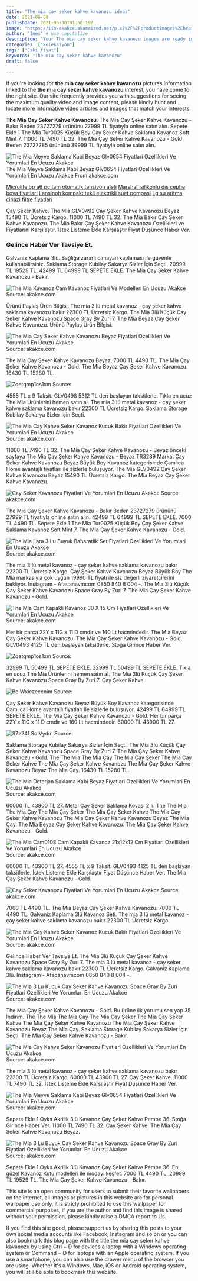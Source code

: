 ```yaml
---
title: "The mia cay seker kahve kavanozu ideas"
date: 2021-06-08
publishDate: 2021-05-30T01:50:19Z
image: "https://iis-akakce.akamaized.net/p.x?%2F%2Fproductimages%2Ehepsiburada%2Enet%2Fs%2F56%2F600%2F11236157358130%2Ejpg"
author: "Ines" # use capitalize
description: "Your The mia cay seker kahve kavanozu images are ready in this website. The mia cay seker kahve kavanozu are a topic that is being searched for and liked by netizens now. You can Find and Download the The mia cay seker kahve kavanozu files here. Find and Download all free photos and vectors."
categories: ["koleksiyon"]
tags: ["Eski fiyat"]
keywords: "The mia cay seker kahve kavanozu"
draft: false

---
```


If you're looking for **the mia cay seker kahve kavanozu** pictures information linked to the **the mia cay seker kahve kavanozu** interest, you have come to the right  site.  Our site frequently  provides you with  suggestions  for seeing  the maximum  quality video and image  content, please kindly hunt and locate more informative video articles and images  that match your interests.

**The Mia Cay Seker Kahve Kavanozu**. The Mia Çay Şeker Kahve Kavanozu - Bakır Beden 23727279 ürününü 27999 TL fiyatıyla online satın alın. Sepete Ekle 1 The Mia Tur0025 Küçük Boy Çay Şeker Kahve Saklama Kavanoz Soft Mint 7. 11000 TL 7490 TL 32. The Mia Çay Şeker Kahve Kavanozu - Gold Beden 23727285 ürününü 39999 TL fiyatıyla online satın alın.

![The Mia Meyve Saklama Kabi Beyaz Glv0654 Fiyatlari Ozellikleri Ve Yorumlari En Ucuzu Akakce](https://mcdn01.gittigidiyor.net/66456/664563063_0.jpg "The Mia Meyve Saklama Kabi Beyaz Glv0654 Fiyatlari Ozellikleri Ve Yorumlari En Ucuzu Akakce")
The Mia Meyve Saklama Kabi Beyaz Glv0654 Fiyatlari Ozellikleri Ve Yorumlari En Ucuzu Akakce From akakce.com

[Microlife bp a6 pc tam otomatik tansiyon aleti](/microlife-bp-a6-pc-tam-otomatik-tansiyon-aleti/)
[Marshall silikonlu dis cephe boya fiyatlari](/marshall-silikonlu-dis-cephe-boya-fiyatlari/)
[Lansinoh kompakt tekli elektrikli suet pompasi](/lansinoh-kompakt-tekli-elektrikli-suet-pompasi/)
[Lg su aritma cihazi filtre fiyatlari](/lg-su-aritma-cihazi-filtre-fiyatlari/)

Çay Şeker Kahve. The Mia GLV0492 Çay Şeker Kahve Kavanozu Beyaz 15490 TL Ücretsiz Kargo. 11000 TL 7490 TL 32. The Mia Bakır Çay Şeker Kahve Kavanozu. The Mia Bakır Çay Şeker Kahve Kavanozu Özellikleri ve Fiyatlarını Karşılaştır. İstek Listeme Ekle Karşılaştır Fiyat Düşünce Haber Ver.

### Gelince Haber Ver Tavsiye Et.

Galvaniz Kaplama 3lü. Sağlığa zararlı olmayan kaplaması ile güvenle kullanabilirsiniz. Saklama Storage Kubilay Sakarya Sizler İçin Seçti. 20999 TL 19529 TL. 42499 TL 64999 TL SEPETE EKLE. The Mia Çay Şeker Kahve Kavanozu - Bakır.


![The Mia Kavanoz Cam Kavanoz Fiyatlari Ve Modelleri En Ucuzu Akakce](https://iis-akakce.akamaized.net/p.x?%2F%2Fmcdn01%2Egittigidiyor%2Enet%2F68753%2F687535819%5F0%2Ejpg "The Mia Kavanoz Cam Kavanoz Fiyatlari Ve Modelleri En Ucuzu Akakce")
Source: akakce.com

Ürünü Paylaş Ürün Bilgisi. The mia 3 lü metal kavanoz - çay şeker kahve saklama kavanozu bakır 22300 TL Ücretsiz Kargo. The Mia 3lü Küçük Çay Şeker Kahve Kavanozu Space Gray By Zuri 7. The Mia Beyaz Çay Şeker Kahve Kavanozu. Ürünü Paylaş Ürün Bilgisi.

![The Mia Cay Seker Kahve Kavanozu Beyaz Fiyatlari Ozellikleri Ve Yorumlari En Ucuzu Akakce](https://iis-akakce.akamaized.net/p.z?%2F%2Fcdn%2Edsmcdn%2Ecom%2Fty104%2Fproduct%2Fmedia%2Fimages%2F20210413%2F10%2F79722420%2F20889407%2F1%2F1%5Forg%5Fzoom%2Ejpg%3FboutiqueId%3D566155%26merchantId%3D113529 "The Mia Cay Seker Kahve Kavanozu Beyaz Fiyatlari Ozellikleri Ve Yorumlari En Ucuzu Akakce")
Source: akakce.com

The Mia Çay Şeker Kahve Kavanozu Beyaz. 7000 TL 4490 TL. The Mia Çay Şeker Kahve Kavanozu - Gold. The Mia Beyaz Çay Şeker Kahve Kavanozu. 16430 TL 15280 TL.

![Zqetqmp1os1xm](https://iis-akakce.akamaized.net/p.x?%2F%2Fn11scdn%2Eakamaized%2Enet%2Fa1%2F1024%2Fev%2Dyasam%2Fkavanoz%2Fthe%2Dmia%2Dcam%2Dkapakli%2Dkavanoz%2D36%2Dx%2D15%2Dcm%5F%5F1455490100798237%2Ejpg "Zqetqmp1os1xm")
Source: 

4555 TL x 9 Taksit. GLV0498 5312 TL den başlayan taksitlerle. Tıkla en ucuz The Mia Ürünlerini hemen satın al. The mia 3 lü metal kavanoz - çay şeker kahve saklama kavanozu bakır 22300 TL Ücretsiz Kargo. Saklama Storage Kubilay Sakarya Sizler İçin Seçti.

![The Mia Cay Kahve Seker Kavanoz Kucuk Bakir Fiyatlari Ozellikleri Ve Yorumlari En Ucuzu Akakce](https://iis-akakce.akamaized.net/p.x?%2F%2Fproductimages%2Ehepsiburada%2Enet%2Fs%2F32%2F600%2F10370917269554%2Ejpg "The Mia Cay Kahve Seker Kavanoz Kucuk Bakir Fiyatlari Ozellikleri Ve Yorumlari En Ucuzu Akakce")
Source: akakce.com

11000 TL 7490 TL 32. The Mia Çay Şeker Kahve Kavanozu - Beyaz önceki sayfaya The Mia Çay Şeker Kahve Kavanozu - Beyaz TR3289 Marka. Çay Şeker Kahve Kavanozu Beyaz Büyük Boy Kavanoz kategorisinde Çamlıca Home avantajlı fiyatları ile sizlerle buluşuyor. The Mia GLV0492 Çay Şeker Kahve Kavanozu Beyaz 15490 TL Ücretsiz Kargo. The Mia Beyaz Çay Şeker Kahve Kavanozu.

![Cay Seker Kavanozu Fiyatlari Ve Yorumlari En Ucuzu Akakce](https://iis-akakce.akamaized.net/p.x?%2F%2Fmcdn01%2Egittigidiyor%2Enet%2F59288%2F592880636%5F0%2Ejpg "Cay Seker Kavanozu Fiyatlari Ve Yorumlari En Ucuzu Akakce")
Source: akakce.com

The Mia Çay Şeker Kahve Kavanozu - Bakır Beden 23727279 ürününü 27999 TL fiyatıyla online satın alın. 42499 TL 64999 TL SEPETE EKLE. 7000 TL 4490 TL. Sepete Ekle 1 The Mia Tur0025 Küçük Boy Çay Şeker Kahve Saklama Kavanoz Soft Mint 7. The Mia Çay Şeker Kahve Kavanozu - Gold.

![The Mia Lara 3 Lu Buyuk Baharatlik Set Fiyatlari Ozellikleri Ve Yorumlari En Ucuzu Akakce](https://cdn.akakce.com/the-mia/the-mia-lara-3-lu-buyuk-baharatlik-set-z.jpg "The Mia Lara 3 Lu Buyuk Baharatlik Set Fiyatlari Ozellikleri Ve Yorumlari En Ucuzu Akakce")
Source: akakce.com

The mia 3 lü metal kavanoz - çay şeker kahve saklama kavanozu bakır 22300 TL Ücretsiz Kargo. Çay Şeker Kahve Kavanozu Beyaz Büyük Boy The Mia markasıyla çok uygun 19990 TL fiyatı ile siz değerli ziyaretçilerini bekliyor. Instagram - Afacanavmcom 0850 840 8 004 -. The Mia 3lü Küçük Çay Şeker Kahve Kavanozu Space Gray By Zuri 7. The Mia Çay Şeker Kahve Kavanozu - Gold.

![The Mia Cam Kapakli Kavanoz 30 X 15 Cm Fiyatlari Ozellikleri Ve Yorumlari En Ucuzu Akakce](https://iis-akakce.akamaized.net/p.z?%2F%2Fcdn03%2Eciceksepeti%2Ecom%2Fcicek%2Fkc8637189%2D1%2FM%2Fthe%2Dmia%2Dcam%2Dkapakli%2Dkavanoz%2D30%2Dx%2D15%2Dcm%2Dkc8637189%2D1%2D57f23c3810a643689712eabf4e9381d4%2Ejpg "The Mia Cam Kapakli Kavanoz 30 X 15 Cm Fiyatlari Ozellikleri Ve Yorumlari En Ucuzu Akakce")
Source: akakce.com

Her bir parça 22Y x 11G x 11 D cmdir ve 160 Lt hacmindedir. The Mia Beyaz Çay Şeker Kahve Kavanozu. The Mia Çay Şeker Kahve Kavanozu - Gold. GLV0493 4125 TL den başlayan taksitlerle. Stoğa Girince Haber Ver.

![Zqetqmp1os1xm](https://productimages.hepsiburada.net/s/32/600/10370917335090.jpg "Zqetqmp1os1xm")
Source: 

32999 TL 50499 TL SEPETE EKLE. 32999 TL 50499 TL SEPETE EKLE. Tıkla en ucuz The Mia Ürünlerini hemen satın al. The Mia 3lü Küçük Çay Şeker Kahve Kavanozu Space Gray By Zuri 7. Çay Şeker Kahve.

![Be Wxiczeccnim](https://iis-akakce.akamaized.net/p.x?%2F%2Fn11scdn%2Eakamaized%2Enet%2Fa1%2F1024%2Fev%2Dyasam%2Fkavanoz%2Fthe%2Dmia%2Dcay%2Dseker%2Dkahve%2Dkavanozu%2Dgold%5F%5F0788745204892654%2Ejpg "Be Wxiczeccnim")
Source: 

Çay Şeker Kahve Kavanozu Beyaz Büyük Boy Kavanoz kategorisinde Çamlıca Home avantajlı fiyatları ile sizlerle buluşuyor. 42499 TL 64999 TL SEPETE EKLE. The Mia Çay Şeker Kahve Kavanozu - Gold. Her bir parça 22Y x 11G x 11 D cmdir ve 160 Lt hacmindedir. 60000 TL 43900 TL 27.

![S7z24f So Vydm](https://iis-akakce.akamaized.net/p.z?%2F%2Fcdn%2Edsmcdn%2Ecom%2Fty30%2Fproduct%2Fmedia%2Fimages%2F20201208%2F9%2F35873286%2F90556957%2F1%2F1%5Forg%5Fzoom%2Ejpg%3FboutiqueId%3D61%26merchantId%3D111292 "S7z24f So Vydm")
Source: 

Saklama Storage Kubilay Sakarya Sizler İçin Seçti. The Mia 3lü Küçük Çay Şeker Kahve Kavanozu Space Gray By Zuri 7. The Mia Çay Şeker Kahve Kavanozu - Gold. The The Mia The Mia Çay The Mia Çay Şeker The Mia Çay Şeker Kahve The Mia Çay Şeker Kahve Kavanozu The Mia Çay Şeker Kahve Kavanozu Beyaz The Mia Çay. 16430 TL 15280 TL.

![The Mia Deterjan Saklama Kabi Beyaz Fiyatlari Ozellikleri Ve Yorumlari En Ucuzu Akakce](https://cdn.akakce.com/iv/1760/101/1010976735z.jpg "The Mia Deterjan Saklama Kabi Beyaz Fiyatlari Ozellikleri Ve Yorumlari En Ucuzu Akakce")
Source: akakce.com

60000 TL 43900 TL 27. Metal Çay Şeker Saklama Kovası 2 li. The The Mia The Mia Çay The Mia Çay Şeker The Mia Çay Şeker Kahve The Mia Çay Şeker Kahve Kavanozu The Mia Çay Şeker Kahve Kavanozu Beyaz The Mia Çay. The Mia Beyaz Çay Şeker Kahve Kavanozu. The Mia Çay Şeker Kahve Kavanozu - Gold.

![The Mia Cam0108 Cam Kapakli Kavanoz 21x12x12 Cm Fiyatlari Ozellikleri Ve Yorumlari En Ucuzu Akakce](https://iis-akakce.akamaized.net/p.z?%2F%2Fcdn03%2Eciceksepeti%2Ecom%2Fcicek%2Fkcm86167687%2D1%2FM%2Fthe%2Dmia%2Dcam0108%2Dcam%2Dkapakli%2Dkavanoz%2D211212%2Dcm%2Dkcm86167687%2D1%2D3169640772254c9f936fcd68e23841ee%2Ejpg "The Mia Cam0108 Cam Kapakli Kavanoz 21x12x12 Cm Fiyatlari Ozellikleri Ve Yorumlari En Ucuzu Akakce")
Source: akakce.com

60000 TL 43900 TL 27. 4555 TL x 9 Taksit. GLV0493 4125 TL den başlayan taksitlerle. İstek Listeme Ekle Karşılaştır Fiyat Düşünce Haber Ver. The Mia Çay Şeker Kahve Kavanozu - Gold.

![Cay Seker Kavanozu Fiyatlari Ve Yorumlari En Ucuzu Akakce](https://iis-akakce.akamaized.net/p.x?%2F%2Fcdn%2Edsmcdn%2Ecom%2Fty99%2Fproduct%2Fmedia%2Fimages%2F20210408%2F11%2F78643048%2F73421984%2F1%2F1%5Forg%5Fzoom%2Ejpg%3FboutiqueId%3D568626%26merchantId%3D177575 "Cay Seker Kavanozu Fiyatlari Ve Yorumlari En Ucuzu Akakce")
Source: akakce.com

7000 TL 4490 TL. The Mia Beyaz Çay Şeker Kahve Kavanozu. 7000 TL 4490 TL. Galvaniz Kaplama 3lü Kavanoz Seti. The mia 3 lü metal kavanoz - çay şeker kahve saklama kavanozu bakır 22300 TL Ücretsiz Kargo.

![The Mia Cay Kahve Seker Kavanoz Kucuk Bakir Fiyatlari Ozellikleri Ve Yorumlari En Ucuzu Akakce](https://iis-akakce.akamaized.net/p.x?%2F%2Fn11scdn%2Eakamaized%2Enet%2Fa1%2F1024%2Fev%2Dyasam%2Fkavanoz%2Fcay%2Dseker%2Dkahve%2Dkavanozu%2Dbeyaz%2Dglv0496%5F%5F1323405490284463%2Ejpg "The Mia Cay Kahve Seker Kavanoz Kucuk Bakir Fiyatlari Ozellikleri Ve Yorumlari En Ucuzu Akakce")
Source: akakce.com

Gelince Haber Ver Tavsiye Et. The Mia 3lü Küçük Çay Şeker Kahve Kavanozu Space Gray By Zuri 7. The mia 3 lü metal kavanoz - çay şeker kahve saklama kavanozu bakır 22300 TL Ücretsiz Kargo. Galvaniz Kaplama 3lü. Instagram - Afacanavmcom 0850 840 8 004 -.

![The Mia 3 Lu Kucuk Cay Seker Kahve Kavanozu Space Gray By Zuri Fiyatlari Ozellikleri Ve Yorumlari En Ucuzu Akakce](https://iis-akakce.akamaized.net/p.z?%2F%2Fproductimages%2Ehepsiburada%2Enet%2Fs%2F56%2F600%2F11236157259826%2Ejpg "The Mia 3 Lu Kucuk Cay Seker Kahve Kavanozu Space Gray By Zuri Fiyatlari Ozellikleri Ve Yorumlari En Ucuzu Akakce")
Source: akakce.com

The Mia Çay Şeker Kahve Kavanozu - Gold. Bu ürüne ilk yorumu sen yap 35 İndirim. The The Mia The Mia Çay The Mia Çay Şeker The Mia Çay Şeker Kahve The Mia Çay Şeker Kahve Kavanozu The Mia Çay Şeker Kahve Kavanozu Beyaz The Mia Çay. Saklama Storage Kubilay Sakarya Sizler İçin Seçti. The Mia Çay Şeker Kahve Kavanozu - Bakır.

![The Mia Cay Kahve Seker Kavanozu Fiyatlari Ozellikleri Ve Yorumlari En Ucuzu Akakce](https://iis-akakce.akamaized.net/p.z?%2F%2Fcdn%2Edsmcdn%2Ecom%2Fty83%2Fproduct%2Fmedia%2Fimages%2F20210312%2F9%2F70826716%2F20889400%2F1%2F1%5Forg%5Fzoom%2Ejpg%3FboutiqueId%3D61%26merchantId%3D113529 "The Mia Cay Kahve Seker Kavanozu Fiyatlari Ozellikleri Ve Yorumlari En Ucuzu Akakce")
Source: akakce.com

The mia 3 lü metal kavanoz - çay şeker kahve saklama kavanozu bakır 22300 TL Ücretsiz Kargo. 60000 TL 43900 TL 27. Çay Şeker Kahve. 11000 TL 7490 TL 32. İstek Listeme Ekle Karşılaştır Fiyat Düşünce Haber Ver.

![The Mia Meyve Saklama Kabi Beyaz Glv0654 Fiyatlari Ozellikleri Ve Yorumlari En Ucuzu Akakce](https://mcdn01.gittigidiyor.net/66456/664563063_0.jpg "The Mia Meyve Saklama Kabi Beyaz Glv0654 Fiyatlari Ozellikleri Ve Yorumlari En Ucuzu Akakce")
Source: akakce.com

Sepete Ekle 1 Oyks Akrilik 3lü Kavanoz Çay Şeker Kahve Pembe 36. Stoğa Girince Haber Ver. 11000 TL 7490 TL 32. Çay Şeker Kahve. The Mia Çay Şeker Kahve Kavanozu Beyaz.

![The Mia 3 Lu Buyuk Cay Seker Kahve Kavanozu Space Gray By Zuri Fiyatlari Ozellikleri Ve Yorumlari En Ucuzu Akakce](https://iis-akakce.akamaized.net/p.x?%2F%2Fproductimages%2Ehepsiburada%2Enet%2Fs%2F56%2F600%2F11236157358130%2Ejpg "The Mia 3 Lu Buyuk Cay Seker Kahve Kavanozu Space Gray By Zuri Fiyatlari Ozellikleri Ve Yorumlari En Ucuzu Akakce")
Source: akakce.com

Sepete Ekle 1 Oyks Akrilik 3lü Kavanoz Çay Şeker Kahve Pembe 36. En güzel Kavanoz Kutu modelleri ile modayı keşfet. 7000 TL 4490 TL. 20999 TL 19529 TL. The Mia Çay Şeker Kahve Kavanozu - Bakır.

This site is an open community for users to submit their favorite wallpapers on the internet, all images or pictures in this website are for personal wallpaper use only, it is stricly prohibited to use this wallpaper for commercial purposes, if you are the author and find this image is shared without your permission, please kindly raise a DMCA report to Us.

If you find this site good, please support us by sharing this posts to your own social media accounts like Facebook, Instagram and so on or you can also bookmark this blog page with the title the mia cay seker kahve kavanozu by using Ctrl + D for devices a laptop with a Windows operating system or Command + D for laptops with an Apple operating system. If you use a smartphone, you can also use the drawer menu of the browser you are using. Whether it's a Windows, Mac, iOS or Android operating system, you will still be able to bookmark this website.
